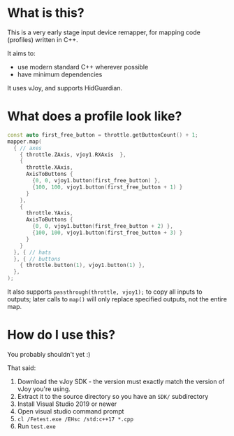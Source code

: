 # What is this?

This is a very early stage input device remapper, for mapping code (profiles)
written in C++.

It aims to:
- use modern standard C++ wherever possible
- have minimum dependencies

It uses vJoy, and supports HidGuardian.

# What does a profile look like?

``` C++
const auto first_free_button = throttle.getButtonCount() + 1;
mapper.map(
  { // axes
    { throttle.ZAxis, vjoy1.RXAxis  },
    {
      throttle.XAxis,
      AxisToButtons {
        {0, 0, vjoy1.button(first_free_button) },
        {100, 100, vjoy1.button(first_free_button + 1) }
      }
    },
    {
      throttle.YAxis,
      AxisToButtons {
        {0, 0, vjoy1.button(first_free_button + 2) },
        {100, 100, vjoy1.button(first_free_button + 3) }
      }
    }
  }, { // hats
  }, { // buttons
    { throttle.button(1), vjoy1.button(1) },
  },
);
```

It also supports `passthrough(throttle, vjoy1);` to copy all inputs to
outputs; later calls to `map()` will only replace specified outputs, not
the entire map.

# How do I use this?

You probably shouldn't yet :)

That said:

1. Download the vJoy SDK - the version must exactly match the version of vJoy
   you're using.
2. Extract it to the source directory so you have an `SDK/` subdirectory
3. Install Visual Studio 2019 or newer
4. Open visual studio command prompt
5. `cl /Fetest.exe /EHsc /std:c++17 *.cpp`
6. Run `test.exe`
